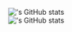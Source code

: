 
!['s GitHub stats](https://github-readme-stats.vercel.app/api?username=flashnuke&show_icons=true&theme=radical&hide=issues,contribs)</br>
!['s GitHub stats](https://github-readme-stats.vercel.app/api/top-langs?username=flashnuke&theme=radical&layout=compact&langs_count=8&card_width=467)

